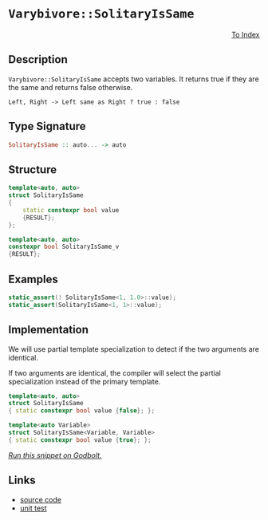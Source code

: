 <!-- Copyright 2024 Feng Mofan
SPDX-License-Identifier: Apache-2.0 -->

# `Varybivore::SolitaryIsSame`

<p style='text-align: right;'><a href="../../../facilities/metafunctions.md#varybivore-solitary-is-same">To Index</a></p>

## Description

`Varybivore::SolitaryIsSame` accepts two variables.
It returns true if they are the same and returns false otherwise.

<pre><code>Left, Right -> Left same as Right ? true : false</code></pre>

## Type Signature

```Haskell
SolitaryIsSame :: auto... -> auto
```

## Structure

```C++
template<auto, auto>
struct SolitaryIsSame
{
    static constexpr bool value
    {RESULT};
};

template<auto, auto>
constexpr bool SolitaryIsSame_v
{RESULT};
```

## Examples

```C++
static_assert(! SolitaryIsSame<1, 1.0>::value);
static_assert(SolitaryIsSame<1, 1>::value);
```

## Implementation

We will use partial template specialization to detect if the two arguments are identical.

If two arguments are identical, the compiler will select the partial specialization instead of the primary template.

```C++
template<auto, auto>
struct SolitaryIsSame
{ static constexpr bool value {false}; };

template<auto Variable>
struct SolitaryIsSame<Variable, Variable>
{ static constexpr bool value {true}; };
```

[*Run this snippet on Godbolt.*](https://godbolt.org/#z:OYLghAFBqd5QCxAYwPYBMCmBRdBLAF1QCcAaPECAMzwBtMA7AQwFtMQByARg9KtQYEAysib0QXACx8BBAKoBnTAAUAHpwAMvAFYTStJg1DIApACYAQuYukl9ZATwDKjdAGFUtAK4sGISdKuADJ4DJgAcj4ARpjEEtIADqgKhE4MHt6%2B/onJqQIhYZEsMXFStpj2jgJCBEzEBBk%2BfgHllWk1dQQFEdGx8ba19Y1ZLQqDXaE9xX1SAJS2qF7EyOwcBJgsCQbrJgDMbkxeRKQA1IdEe9gmGgCCY8ReDidCnoR1AJ4AkgpCrJjXNxMAHYLCcxkxHMgTmgGGNMKoEsQTlFUJ4TgA3MReTAnYEWKhiJTAgAie1BJLJAIB60223%2B%2B3OqBOADU6ngmFF6JcAfdHgRnq9Bl8fn89m5WcR2ZzMKcJVKubsrrc8WDapDoQI4QikSi0ZjvDi8QQHv8gaTduSzZTlbcAPQAKkdTudLttAIdTpOABVMGMFCdnW67S6Q4GqbdwZCAPpMBRKeoQMBgAW0N7EYW/NhirinLgAOg0lxAIH12Nm1ruarwyBjcdiBAgL1TQu%2BmfpbhzJy4RZLWMw5YtHHmtE4AFZeH4OFpSKhOG5rNYwYtloazLseKQCJoh/MANYgUeSAuSLhA3YaUcaMwANmvZgAHPf9JxJLwWBINBpSJPp7OOLwFBAL8tynIdSDgWAYEQEBFgIBIjnISg0E2OhYnCP5OFUe9rwAWmvSQTmAZAoSkPMzF4TB8CISV0D0fhBBEMR2DKej5CUNRt1IXQcwAd2IJgEk4HhhzHCdOL/AB5I54P5VAqBOLDcPwwjiK7I8zBOCAPBQ%2BgkXMddZl4ECtHmCAkGQhJULICgIAsqyQGAKQzD4Oh1mIQCICiTiolCD4hN4HzmHTCSom0TAHH80hkLYQQJIYWh3k4rAoi8YADloWhAO4XgsBYQxgHEUDSHwYhwscdFfU4%2BFwqOVYN1CdYRyK1Mon49MPCwTjjTwd9stICriBRJRiQ2fLUyMbd5ioAxgAUZk8EwHiJISRhItYxjxBY2RFBUdQiu4/R8pQBdLH0PAokAyB5lQBIqlhTgcLGdA9mJUxLGsMxfwGmjKqu1oyrSFwGHcTwmj0YJJiKEo9CSFI7uGPwc1hvIGG6KGZn%2Bhx2nGBG9DsAHqnGNHelKAZOlxnNwXqYnplKeYFGXFYJBEjhx2/cTOAU7C8IIoiSPUzTcEIEhcTXLhDM3Sb5gQTAmCwOIID3fxdjzABOXYgUkDRJDMSRr0/Udr1V58OFfUh33XPNry4a971V%2B8bcPLhR3V692aKv8AKAyXQNMqCzJg6SEJsuzdPQthODqFh0SBHCmGhAwjC7VW83zadKOFmi6NkDbmOkVido4/aQGcviBP8lm2Z/XhJKD2T5KjmO44T/Lk9TgtNO0yzdNF3YzAl4ywID0PYkQ2zUB0vpG9j5BE8c1WuC/GhaDcjyvKKwK/L6zfgtCsrIuixgCDihKkswFK0rETLItysbVmnEqAYqrL09UGr1kihqKk4lq2veDr75GUlL1DcA0hqYBGnlIw41QC%2Bz4DNOaC0lorUnBudaohNr522uxPa05dDOTnsdd6p0WqXUVjOW6aQsqPQIM9XYr0ToWE%2BjXb6eAsBkPphUAmfgICuApqQCGhQSYw1yPDUGWQkaiLSDTaGlMuFY0JuTcRiNMZ3Q6NTSGwjKY42UXjImmjabMwWEsJm4sTZVw5hwM4xBo6x3jrPVuXAU5p0FlREW%2BlxZGSlqQGWcs%2BjkKambC2KdtZAhdkCM8Os9Ynndr%2BTgXtgKTXAv7JAsEZJjxHsQcOqwo7KRYAodEUJ0ROLzHSMYFE3FZxzOgpi/QC44M4roXYpAy6CWypXMSHtOBSTgkcE4clrEsDyQUopJSyn8i0hPbusRe67AHkk4eUyrIZKWbpEsyAEgJCjMU1WUZxkxhsfhFyK9Yhr28r5dMkUd7vBCmFCKfVD6xXiolIqyVUrpWvn1W%2B0DAHFTwKVLGz8qpv2QLVT%2Bghv7NXOn/ABXVgGRTAckCBo1oGhFgSZeBTBZrzUWstVafUamYJkIIQuuCdAgGaYQt6VgSHnQ4RQu6WVbRPSITSphX1Yg/XpfjBRPC%2BG6JzIIqYsjSDIzEZkFRYrpEGJFTytROiJV43kfKzoMiMZUwaAKsmGihGGLMQzExzEOmxJrpzXJBF8mFIxGMiEvoJlC2or3TxPsTLS1lvLSgLMgklxTrsXYo5Lwnk/H6oEtsTUznibYb2g9ZhK0kKONWo57w3lVpIVWZ4NZcEpZwXYnS4n/hdTuE25Fw2e0LbG/qpzAaSCAA)

## Links

- [source code](../../../../conceptrodon/varybivore/is_same.hpp)
- [unit test](../../../../tests/unit/metafunctions/varybivore/solitary_is_same.test.hpp)
